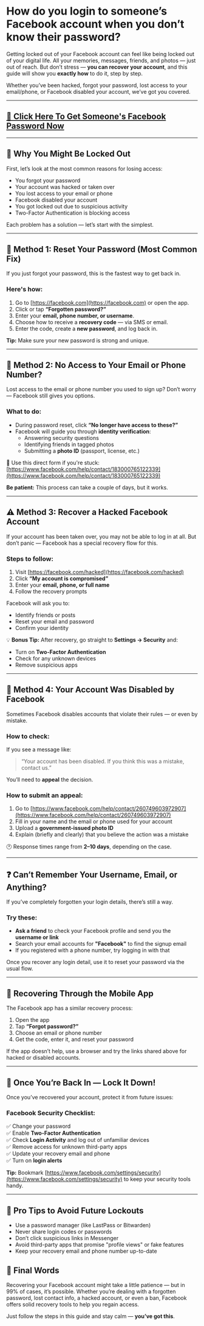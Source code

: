 # **How do you login to someone’s Facebook account when you don’t know their password?**

Getting locked out of your Facebook account can feel like being locked out of your digital life. All your memories, messages, friends, and photos — just out of reach. But don’t stress — **you can recover your account**, and this guide will show you **exactly how** to do it, step by step.

Whether you’ve been hacked, forgot your password, lost access to your email/phone, or Facebook disabled your account, we’ve got you covered.



---
## [🔐 Click Here To Get Someone's Facebook Password Now](https://lookerstudio.google.com/s/r9xYxi-8I5o)
---


## 🚪 Why You Might Be Locked Out

First, let’s look at the most common reasons for losing access:

- You forgot your password
- Your account was hacked or taken over
- You lost access to your email or phone
- Facebook disabled your account
- You got locked out due to suspicious activity
- Two-Factor Authentication is blocking access

Each problem has a solution — let’s start with the simplest.

---

## 🔐 Method 1: Reset Your Password (Most Common Fix)

If you just forgot your password, this is the fastest way to get back in.

### Here's how:

1. Go to [https://facebook.com](https://facebook.com) or open the app.
2. Click or tap **“Forgotten password?”**
3. Enter your **email, phone number, or username**.
4. Choose how to receive a **recovery code** — via SMS or email.
5. Enter the code, create a **new password**, and log back in.

**Tip:** Make sure your new password is strong and unique.

---

## 📵 Method 2: No Access to Your Email or Phone Number?

Lost access to the email or phone number you used to sign up? Don’t worry — Facebook still gives you options.

### What to do:

- During password reset, click **“No longer have access to these?”**
- Facebook will guide you through **identity verification**:
  - Answering security questions
  - Identifying friends in tagged photos
  - Submitting a **photo ID** (passport, license, etc.)

🔗 Use this direct form if you're stuck:  
[https://www.facebook.com/help/contact/183000765122339](https://www.facebook.com/help/contact/183000765122339)

**Be patient:** This process can take a couple of days, but it works.

---

## ⚠️ Method 3: Recover a Hacked Facebook Account

If your account has been taken over, you may not be able to log in at all. But don’t panic — Facebook has a special recovery flow for this.

### Steps to follow:

1. Visit [https://facebook.com/hacked](https://facebook.com/hacked)
2. Click **“My account is compromised”**
3. Enter your **email, phone, or full name**
4. Follow the recovery prompts

Facebook will ask you to:
- Identify friends or posts
- Reset your email and password
- Confirm your identity

💡 **Bonus Tip:** After recovery, go straight to **Settings → Security** and:
- Turn on **Two-Factor Authentication**
- Check for any unknown devices
- Remove suspicious apps

---

## 🚫 Method 4: Your Account Was Disabled by Facebook

Sometimes Facebook disables accounts that violate their rules — or even by mistake.

### How to check:

If you see a message like:

> “Your account has been disabled. If you think this was a mistake, contact us.”

You’ll need to **appeal** the decision.

### How to submit an appeal:

1. Go to [https://www.facebook.com/help/contact/260749603972907](https://www.facebook.com/help/contact/260749603972907)
2. Fill in your name and the email or phone used for your account
3. Upload a **government-issued photo ID**
4. Explain (briefly and clearly) that you believe the action was a mistake

🕐 Response times range from **2–10 days**, depending on the case.

---

## ❓ Can’t Remember Your Username, Email, or Anything?

If you’ve completely forgotten your login details, there’s still a way.

### Try these:

- **Ask a friend** to check your Facebook profile and send you the **username or link**
- Search your email accounts for **"Facebook"** to find the signup email
- If you registered with a phone number, try logging in with that

Once you recover any login detail, use it to reset your password via the usual flow.

---

## 📱 Recovering Through the Mobile App

The Facebook app has a similar recovery process:

1. Open the app  
2. Tap **“Forgot password?”**  
3. Choose an email or phone number  
4. Get the code, enter it, and reset your password  

If the app doesn’t help, use a browser and try the links shared above for hacked or disabled accounts.

---

## 🔐 Once You’re Back In — Lock It Down!

Once you’ve recovered your account, protect it from future issues:

### Facebook Security Checklist:

✅ Change your password  
✅ Enable **Two-Factor Authentication**  
✅ Check **Login Activity** and log out of unfamiliar devices  
✅ Remove access for unknown third-party apps  
✅ Update your recovery email and phone  
✅ Turn on **login alerts**

**Tip:** Bookmark [https://www.facebook.com/settings/security](https://www.facebook.com/settings/security) to keep your security tools handy.

---

## 🧠 Pro Tips to Avoid Future Lockouts

- Use a password manager (like LastPass or Bitwarden)
- Never share login codes or passwords
- Don’t click suspicious links in Messenger
- Avoid third-party apps that promise "profile views" or fake features
- Keep your recovery email and phone number up-to-date


## 🎯 Final Words

Recovering your Facebook account might take a little patience — but in 99% of cases, it’s possible. Whether you’re dealing with a forgotten password, lost contact info, a hacked account, or even a ban, Facebook offers solid recovery tools to help you regain access.

Just follow the steps in this guide and stay calm — **you’ve got this**.
